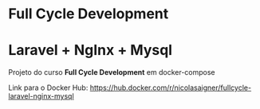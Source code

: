 # Full Cycle Development

# Laravel + NgInx + Mysql

Projeto do curso **Full Cycle Development** em docker-compose 

Link para o Docker Hub: https://hub.docker.com/r/nicolasaigner/fullcycle-laravel-nginx-mysql
